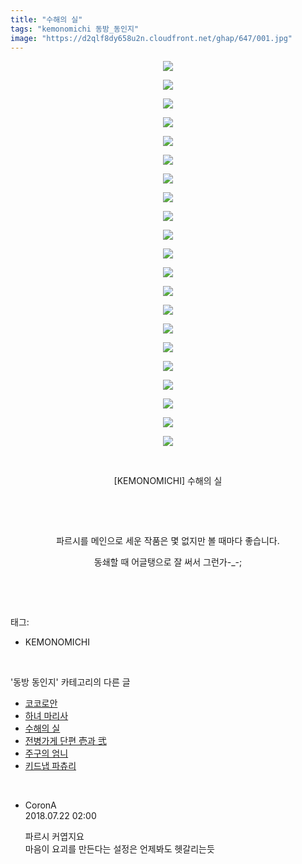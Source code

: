 ```yaml
---
title: "수해의 실"
tags: "kemonomichi 동방_동인지"
image: "https://d2qlf8dy658u2n.cloudfront.net/ghap/647/001.jpg"
---
```

<div class="article">
<p style="text-align: center; clear: none; float: none;"><img src="{{ site.imgserver12 }}/ghap/647/001.jpg"/></p>
<p style="text-align: center; clear: none; float: none;"><img src="{{ site.imgserver12 }}/ghap/647/002.jpg"/></p>
<p style="text-align: center; clear: none; float: none;"><img src="{{ site.imgserver12 }}/ghap/647/003.jpg"/></p>
<p style="text-align: center; clear: none; float: none;"><img src="{{ site.imgserver12 }}/ghap/647/004.jpg"/></p>
<p style="text-align: center; clear: none; float: none;"><img src="{{ site.imgserver12 }}/ghap/647/005.jpg"/></p>
<p style="text-align: center; clear: none; float: none;"><img src="{{ site.imgserver12 }}/ghap/647/006.jpg"/></p>
<p style="text-align: center; clear: none; float: none;"><img src="{{ site.imgserver12 }}/ghap/647/007.jpg"/></p>
<p style="text-align: center; clear: none; float: none;"><img src="{{ site.imgserver12 }}/ghap/647/008.jpg"/></p>
<p style="text-align: center; clear: none; float: none;"><img src="{{ site.imgserver12 }}/ghap/647/009.jpg"/></p>
<p style="text-align: center; clear: none; float: none;"><img src="{{ site.imgserver12 }}/ghap/647/010.jpg"/></p>
<p style="text-align: center; clear: none; float: none;"><img src="{{ site.imgserver12 }}/ghap/647/011.jpg"/></p>
<p style="text-align: center; clear: none; float: none;"><img src="{{ site.imgserver12 }}/ghap/647/012.jpg"/></p>
<p style="text-align: center; clear: none; float: none;"><img src="{{ site.imgserver12 }}/ghap/647/013.jpg"/></p>
<p style="text-align: center; clear: none; float: none;"><img src="{{ site.imgserver12 }}/ghap/647/014.jpg"/></p>
<p style="text-align: center; clear: none; float: none;"><img src="{{ site.imgserver12 }}/ghap/647/015.jpg"/></p>
<p style="text-align: center; clear: none; float: none;"><img src="{{ site.imgserver12 }}/ghap/647/016.jpg"/></p>
<p style="text-align: center; clear: none; float: none;"><img src="{{ site.imgserver12 }}/ghap/647/017.jpg"/></p>
<p style="text-align: center; clear: none; float: none;"><img src="{{ site.imgserver12 }}/ghap/647/018.jpg"/></p>
<p style="text-align: center; clear: none; float: none;"><img src="{{ site.imgserver12 }}/ghap/647/019.jpg"/></p>
<p style="text-align: center; clear: none; float: none;"><img src="{{ site.imgserver12 }}/ghap/647/020.jpg"/></p>
<p style="text-align: center; clear: none; float: none;"><img src="{{ site.imgserver12 }}/ghap/647/021.jpg"/></p>
<p style="text-align: center; clear: none; float: none;"><br/></p>
<p style="text-align: center; clear: none; float: none;">[KEMONOMICHI] 수해의 실</p>
<p style="text-align: center; clear: none; float: none;"><br/></p>
<p style="text-align: center; clear: none; float: none;"><br/></p>
<p style="text-align: center; clear: none; float: none;">파르시를 메인으로 세운 작품은 몇 없지만 볼 때마다 좋습니다.</p>
<p style="text-align: center; clear: none; float: none;">동쇄할 때 어글탱으로 잘 써서 그런가-_-;</p>
<p><br/></p>
</div><br/>
<div class="tagTrail">
<p>태그: </p>
<ul>
<li>KEMONOMICHI</li>
</ul>
</div><br/>
<div class="another">
<p>'동방 동인지' 카테고리의 다른 글</p>
<ul>
<li><a href="/ghap_649">코코로안</a></li>
<li><a href="/ghap_648">하녀 마리사</a></li>
<li><a href="/ghap_647">수해의 실</a></li>
<li><a href="/ghap_646">전병가게 단편 壱과 弐</a></li>
<li><a href="/ghap_645">주구의 엄니</a></li>
<li><a href="/ghap_643">키드냅 파츄리</a></li>
</ul>
</div><br/>
<div class="cb_module cb_fluid">
<div class="cb_wrt cb_profile">
<div class="comment">
<ul>
<li class="cb_thumb_off" id="comment15291471">
<div class="cb_comment_area">
<div class="cb_info_area">
<div class="cb_section">
<span class="cb_nick_name">CoronA</span>
</div>
<div class="cb_section">
<span class="cb_date">2018.07.22 02:00 </span>
</div>
</div>
<div class="cb_dsc_comment">
<p class="cb_dsc">
											파르시 커엽지요<br/>
마음이 요괴를 만든다는 설정은 언제봐도 헷갈리는듯
										</p>
</div>
</div></li>
</ul>
</div>
</div><!-- commentList close -->
</div><br/>
